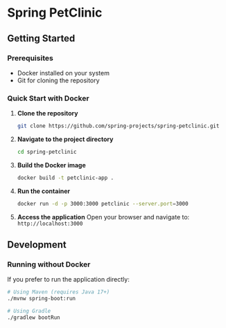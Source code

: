 # Spring PetClinic
## Getting Started

### Prerequisites
- Docker installed on your system
- Git for cloning the repository

### Quick Start with Docker

1. **Clone the repository**
   ```bash
   git clone https://github.com/spring-projects/spring-petclinic.git
   ```

2. **Navigate to the project directory**
   ```bash
   cd spring-petclinic
   ```

3. **Build the Docker image**
   ```bash
   docker build -t petclinic-app .
   ```

4. **Run the container**
   ```bash
   docker run -d -p 3000:3000 petclinic --server.port=3000
   ```

5. **Access the application**
   Open your browser and navigate to: `http://localhost:3000`

## Development

### Running without Docker

If you prefer to run the application directly:

```bash
# Using Maven (requires Java 17+)
./mvnw spring-boot:run

# Using Gradle
./gradlew bootRun
```
